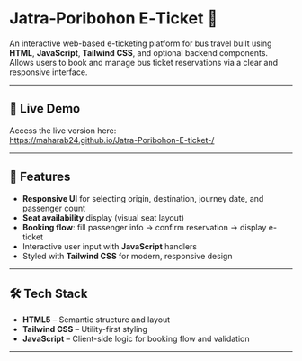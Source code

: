 # Jatra‑Poribohon E‑Ticket 🚌

An interactive web-based e-ticketing platform for bus travel built using **HTML**, **JavaScript**, **Tailwind CSS**, and optional backend components. Allows users to book and manage bus ticket reservations via a clear and responsive interface.

---

## 🚀 Live Demo

Access the live version here:  
https://maharab24.github.io/Jatra-Poribohon-E-ticket-/

---

## 🎯 Features

- **Responsive UI** for selecting origin, destination, journey date, and passenger count  
- **Seat availability** display (visual seat layout)  
- **Booking flow**: fill passenger info → confirm reservation → display e-ticket  
- Interactive user input with **JavaScript** handlers  
- Styled with **Tailwind CSS** for modern, responsive design

---

## 🛠️ Tech Stack

- **HTML5** – Semantic structure and layout  
- **Tailwind CSS** – Utility-first styling  
- **JavaScript** – Client-side logic for booking flow and validation  

---


